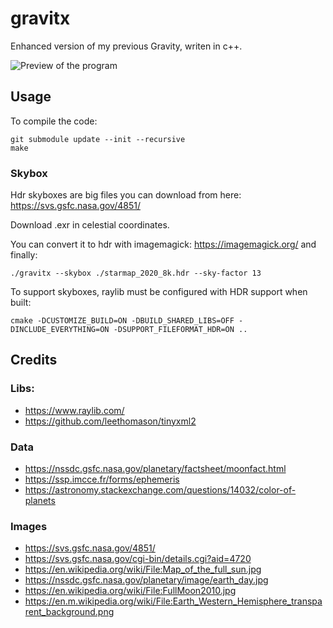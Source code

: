 # gravitx
Enhanced version of my previous Gravity, writen in c++.

![Preview of the program](http://rf38.ddns.net/static/gravitx.gif)


## Usage
To compile the code:
```
git submodule update --init --recursive 
make
```

### Skybox

Hdr skyboxes are big files you can download from here: https://svs.gsfc.nasa.gov/4851/

Download .exr in celestial coordinates.

You can convert it to hdr with imagemagick: https://imagemagick.org/
and finally:
```
./gravitx --skybox ./starmap_2020_8k.hdr --sky-factor 13
```

To support skyboxes, raylib must be configured with HDR support when built:
```
cmake -DCUSTOMIZE_BUILD=ON -DBUILD_SHARED_LIBS=OFF -DINCLUDE_EVERYTHING=ON -DSUPPORT_FILEFORMAT_HDR=ON ..
```


## Credits 

### Libs:
- https://www.raylib.com/
- https://github.com/leethomason/tinyxml2

### Data
- https://nssdc.gsfc.nasa.gov/planetary/factsheet/moonfact.html
- https://ssp.imcce.fr/forms/ephemeris
- https://astronomy.stackexchange.com/questions/14032/color-of-planets

### Images
- https://svs.gsfc.nasa.gov/4851/
- https://svs.gsfc.nasa.gov/cgi-bin/details.cgi?aid=4720
- https://en.wikipedia.org/wiki/File:Map_of_the_full_sun.jpg
- https://nssdc.gsfc.nasa.gov/planetary/image/earth_day.jpg
- https://en.wikipedia.org/wiki/File:FullMoon2010.jpg
- https://en.m.wikipedia.org/wiki/File:Earth_Western_Hemisphere_transparent_background.png